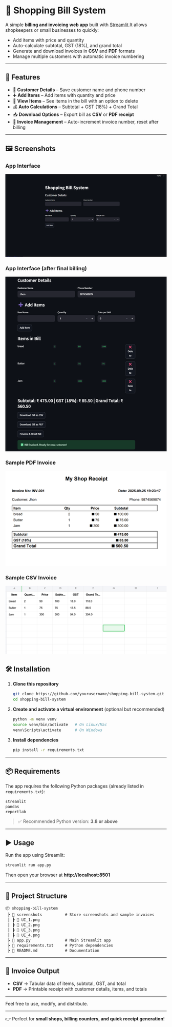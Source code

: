 # 🧾 Shopping Bill System

A simple **billing and invoicing web app** built with [Streamlit](https://streamlit.io/).It allows shopkeepers or small businesses to quickly:

- Add items with price and quantity
- Auto-calculate subtotal, GST (18%), and grand total
- Generate and download invoices in **CSV** and **PDF** formats
- Manage multiple customers with automatic invoice numbering

---

## 🚀 Features

- 👤 **Customer Details** – Save customer name and phone number
- ➕ **Add Items** – Add items with quantity and price
- 🛒 **View Items** – See items in the bill with an option to delete
- 💰 **Auto Calculations** – Subtotal + GST (18%) + Grand Total
- 📥 **Download Options** – Export bill as **CSV** or **PDF receipt**
- 🔁 **Invoice Management** – Auto-increment invoice number, reset after billing

---
## 🖼️ Screenshots

### App Interface

![App Screenshot](screenshots/UI_1.png)

### App Interface (after final billing)

![App Screenshot](screenshots/UI_2.png)

### Sample PDF Invoice

![PDF Invoice](screenshots/UI_3.png)

### Sample CSV Invoice

![App Screenshot](screenshots/UI_4.png)
## 🛠️ Installation

1. **Clone this repository**

   ```bash
   git clone https://github.com/yourusername/shopping-bill-system.git
   cd shopping-bill-system
   ```
2. **Create and activate a virtual environment** (optional but recommended)

   ```bash
   python -m venv venv
   source venv/bin/activate   # On Linux/Mac
   venv\Scripts\activate      # On Windows
   ```
3. **Install dependencies**

   ```bash
   pip install -r requirements.txt
   ```

---

## 📦 Requirements

The app requires the following Python packages (already listed in `requirements.txt`):

```
streamlit
pandas
reportlab
```

> ✅ Recommended Python version: **3.8 or above**

---

## ▶️ Usage

Run the app using Streamlit:

```bash
streamlit run app.py
```

Then open your browser at **http://localhost:8501**

---

## 📂 Project Structure

```
📦 shopping-bill-system
 ┣ 📂 screenshots          # Store screenshots and sample invoices
 ┃ ┣ 📜 UI_1.png
 ┃ ┣ 📜 UI_2.png
 ┃ ┣ 📜 UI_3.png
 ┃ ┣ 📜 UI_4.png
 ┣ 📜 app.py               # Main Streamlit app
 ┣ 📜 requirements.txt     # Python dependencies
 ┣ 📜 README.md            # Documentation
```

---

## 🧾 Invoice Output

- **CSV** → Tabular data of items, subtotal, GST, and total
- **PDF** → Printable receipt with customer details, items, and totals

---


Feel free to use, modify, and distribute.

---

👉 Perfect for **small shops, billing counters, and quick receipt generation**!
